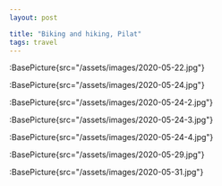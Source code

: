```yaml
---
layout: post

title: "Biking and hiking, Pilat"
tags: travel
---
```


:BasePicture{src="/assets/images/2020-05-22.jpg"}

:BasePicture{src="/assets/images/2020-05-24.jpg"}

:BasePicture{src="/assets/images/2020-05-24-2.jpg"}

:BasePicture{src="/assets/images/2020-05-24-3.jpg"}

:BasePicture{src="/assets/images/2020-05-24-4.jpg"}

:BasePicture{src="/assets/images/2020-05-29.jpg"}

:BasePicture{src="/assets/images/2020-05-31.jpg"}

<!--more-->
